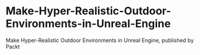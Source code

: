 


# Make-Hyper-Realistic-Outdoor-Environments-in-Unreal-Engine
Make Hyper-Realistic Outdoor Environments in Unreal Engine, published by Packt
